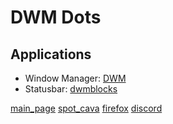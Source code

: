 # DWM Dots

## Applications
- Window Manager: [DWM](https://dwm.suckless.org/)
- Statusbar:      [dwmblocks](https://github.com/torrinfail/dwmblocks)

[main_page](main.png)
[spot_cava](spot_cava.png)
[firefox](firefox.png)
[discord](discord.png)
